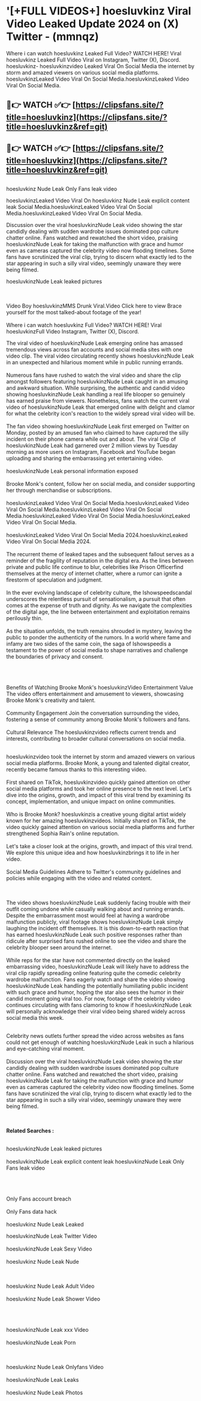 #  '[+FULL VIDEOS+] hoesluvkinz Viral Video Leaked Update 2024 on (X) Twitter - (mmnqz)

Where i can watch hoesluvkinz Leaked Full Video? WATCH HERE! Viral hoesluvkinz Leaked Full Video Viral on Instagram, Twitter (X), Discord.
hoesluvkinz- hoesluvkinzvideo Leaked Viral On Social Media the internet by storm and amazed viewers on various social media platforms.
hoesluvkinzLeaked Video Viral On Social Media.hoesluvkinzLeaked Video Viral On Social Media.




## 🔴👉 WATCH ✅👉 [https://clipsfans.site/?title=hoesluvkinz](https://clipsfans.site/?title=hoesluvkinz&ref=git)


## 🔴👉 WATCH ✅👉 [https://clipsfans.site/?title=hoesluvkinz](https://clipsfans.site/?title=hoesluvkinz&ref=git)
##


hoesluvkinz Nude Leak Only Fans leak video 


hoesluvkinzLeaked Video Viral On  hoesluvkinz Nude Leak explicit content leak Social Media.hoesluvkinzLeaked Video Viral On Social Media.hoesluvkinzLeaked Video Viral On Social Media.



Discussion over the viral hoesluvkinzNude Leak video showing the star candidly dealing with sudden wardrobe issues dominated pop culture chatter online. Fans watched and rewatched the short video, praising hoesluvkinzNude Leak for taking the malfunction with grace and humor even as cameras captured the celebrity video now flooding timelines. Some fans have scrutinized the viral clip, trying to discern what exactly led to the star appearing in such a silly viral video, seemingly unaware they were being filmed.


hoesluvkinzNude Leak leaked pictures


  <br>

  <br>
Video Boy hoesluvkinzMMS Drunk Viral.Video Click here to view Brace yourself for the most talked-about footage of the year!
<br><br>
Where i can watch hoesluvkinz Full Video? WATCH HERE! Viral hoesluvkinzFull Video Instagram, Twitter (X), Discord.

The viral video of hoesluvkinzNude Leak emerging online has amassed tremendous views across fan accounts and social media sites with one video clip. The viral video circulating recently shows hoesluvkinzNude Leak in an unexpected and hilarious moment while in public running errands.
<br><br>
Numerous fans have rushed to watch the viral video and share the clip amongst followers featuring hoesluvkinzNude Leak caught in an amusing and awkward situation. While surprising, the authentic and candid video showing hoesluvkinzNude Leak handling a real life blooper so genuinely has earned praise from viewers. Nonetheless, fans watch the current viral video of hoesluvkinzNude Leak that emerged online with delight and clamor for what the celebrity icon's reaction to the widely spread viral video will be.
<br><br>
The fan video showing hoesluvkinzNude Leak first emerged on Twitter on Monday, posted by an amused fan who claimed to have captured the silly incident on their phone camera while out and about. The viral Clip of hoesluvkinzNude Leak had garnered over 2 million views by Tuesday morning as more users on Instagram, Facebook and YouTube began uploading and sharing the embarrassing yet entertaining video.
<br><br>
hoesluvkinzNude Leak personal information exposed
<br><br>
Brooke Monk's content, follow her on social media, and consider supporting her through merchandise or subscriptions.
<br><br>
hoesluvkinzLeaked Video Viral On Social Media.hoesluvkinzLeaked Video Viral On Social Media.hoesluvkinzLeaked Video Viral On Social Media.hoesluvkinzLeaked Video Viral On Social Media.hoesluvkinzLeaked Video Viral On Social Media.
<br><br>
hoesluvkinzLeaked Video Viral On Social Media 2024.hoesluvkinzLeaked Video Viral On Social Media 2024.
<br><br>
The recurrent theme of leaked tapes and the subsequent fallout serves as a reminder of the fragility of reputation in the digital era. As the lines between private and public life continue to blur, celebrities like Prison Officerfind themselves at the mercy of internet chatter, where a rumor can ignite a firestorm of speculation and judgment.
<br><br>
In the ever evolving landscape of celebrity culture, the Ishowspeedscandal underscores the relentless pursuit of sensationalism, a pursuit that often comes at the expense of truth and dignity. As we navigate the complexities of the digital age, the line between entertainment and exploitation remains perilously thin.
<br><br>
As the situation unfolds, the truth remains shrouded in mystery, leaving the public to ponder the authenticity of the rumors. In a world where fame and infamy are two sides of the same coin, the saga of Ishowspeedis a testament to the power of social media to shape narratives and challenge the boundaries of privacy and consent.
<br><br>

<br><br>
Benefits of Watching Brooke Monk's hoesluvkinzVideo Entertainment Value The video offers entertainment and amusement to viewers, showcasing Brooke Monk's creativity and talent.
<br><br>
Community Engagement Join the conversation surrounding the video, fostering a sense of community among Brooke Monk's followers and fans.
<br><br>
Cultural Relevance The hoesluvkinzvideo reflects current trends and interests, contributing to broader cultural conversations on social media.
<br><br>


hoesluvkinzvideo took the internet by storm and amazed viewers on various social media platforms. Brooke Monk, a young and talented digital creator, recently became famous thanks to this interesting video.
<br><br>
First shared on TikTok, hoesluvkinzvideo quickly gained attention on other social media platforms and took her online presence to the next level. Let's dive into the origins, growth, and impact of this viral trend by examining its concept, implementation, and unique impact on online communities.
<br><br>
Who is Brooke Monk? hoesluvkinzis a creative young digital artist widely known for her amazing hoesluvkinzvideos. Initially shared on TikTok, the video quickly gained attention on various social media platforms and further strengthened Sophia Rain's online reputation.
<br><br>
Let's take a closer look at the origins, growth, and impact of this viral trend. We explore this unique idea and how hoesluvkinzbrings it to life in her video.
<br><br>
Social Media Guidelines Adhere to Twitter's community guidelines and policies while engaging with the video and related content.


<br><br>
The video shows hoesluvkinzNude Leak suddenly facing trouble with their outfit coming undone while casually walking about and running errands. Despite the embarrassment most would feel at having a wardrobe malfunction publicly, viral footage shows hoesluvkinzNude Leak simply laughing the incident off themselves. It is this down-to-earth reaction that has earned hoesluvkinzNude Leak such positive responses rather than ridicule after surprised fans rushed online to see the video and share the celebrity blooper seen around the internet.
<br><br>
While reps for the star have not commented directly on the leaked embarrassing video, hoesluvkinzNude Leak will likely have to address the viral clip rapidly spreading online featuring quite the comedic celebrity wardrobe malfunction. Fans eagerly watch and share the video showing hoesluvkinzNude Leak handling the potentially humiliating public incident with such grace and humor, hoping the star also sees the humor in their candid moment going viral too. For now, footage of the celebrity video continues circulating with fans clamoring to know if hoesluvkinzNude Leak will personally acknowledge their viral video being shared widely across social media this week.
<br><br>

Celebrity news outlets further spread the video across websites as fans could not get enough of watching hoesluvkinzNude Leak in such a hilarious and eye-catching viral moment.
<br><br>
Discussion over the viral hoesluvkinzNude Leak video showing the star candidly dealing with sudden wardrobe issues dominated pop culture chatter online. Fans watched and rewatched the short video, praising hoesluvkinzNude Leak for taking the malfunction with grace and humor even as cameras captured the celebrity video now flooding timelines. Some fans have scrutinized the viral clip, trying to discern what exactly led to the star appearing in such a silly viral video, seemingly unaware they were being filmed.


<br><br>
<strong>Related Searches :</strong>
<br><br>

hoesluvkinzNude Leak leaked pictures
<br><br>
hoesluvkinzNude Leak explicit content leak
hoesluvkinzNude Leak Only Fans leak video
<br><br>

<br><br>
Only Fans account breach
<br><br>
Only Fans data hack
<br><br>
hoesluvkinz Nude Leak Leaked

hoesluvkinzNude Leak Twitter Video
<br><br>
hoesluvkinzNude Leak Sexy Video
<br><br>
hoesluvkinz Nude Leak Nude

<br><br>
hoesluvkinz Nude Leak Adult Video
<br><br>
hoesluvkinz Nude Leak Shower Video
<br><br>

<br><br>
hoesluvkinzNude Leak xxx Video
<br><br>
hoesluvkinzNude Leak Porn

<br><br>
hoesluvkinz Nude Leak Onlyfans Video
<br><br>
hoesluvkinzNude Leak Leaks
<br><br>
hoesluvkinz Nude Leak Photos
